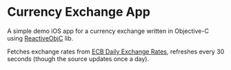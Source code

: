 # Currency Exchange App
A simple demo iOS app for a currency exchange written in Objective-C using [ReactiveObjC](https://github.com/ReactiveCocoa/ReactiveObjC) lib. 

Fetches exchange rates from [ECB Daily Exchange Rates](https://www.ecb.europa.eu/stats/eurofxref/eurofxref-daily.xml), 
refreshes every 30 seconds (though the source updates once a day).
